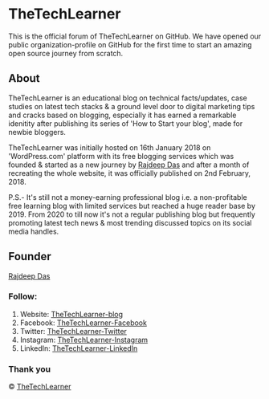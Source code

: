 # TheTechLearner

This is the official forum of TheTechLearner on GitHub. We have opened our public organization-profile on GitHub for the first time to start an amazing open source journey from scratch. 

## About
TheTechLearner is an educational blog on technical facts/updates, case studies on latest tech stacks & a ground level door to digital marketing tips and cracks based on blogging, especially it has earned a remarkable idenitity after publishing its series of 'How to Start your blog', made for newbie bloggers.

TheTechLearner was initially hosted on 16th January 2018 on 'WordPress.com' platform with its free blogging services which was founded & started as a new journey by [Rajdeep Das](https//github.com/Rajspeaks) and after a month of recreating the whole website, it was officially published on 2nd February, 2018.

P.S.- It's still not a money-earning professional blog i.e. a  non-profitable free learning blog with limited services but reached a huge reader base by 2019. From 2020 to till now it's not a regular publishing blog but frequently promoting latest tech news & most trending discussed topics on its social media handles.

## Founder
[Rajdeep Das](https://github.com/Rajspeaks)

### Follow:
1. Website: [TheTechLearner-blog](https://thetechlearner.wordpress.com)
2. Facebook: [TheTechLearner-Facebook](https://facebook.com/Thetechlearner)
3. Twitter: [TheTechLearner-Twitter](https://twitter.com/intent/follow?original_referer=https%3A%2F%2Fgithub.com%2FcodeSTACKr&screen_name=thetechlearner)
4. Instagram: [TheTechLearner-Instagram](https://instagram.com/thetechlearner)
5. LinkedIn: [TheTechLearner-LinkedIn](https://www.linkedin.com/company/thetechlearner-blog/)

### Thank you

&copy; [TheTechLearner](https://github.com/TheTechLearner)
